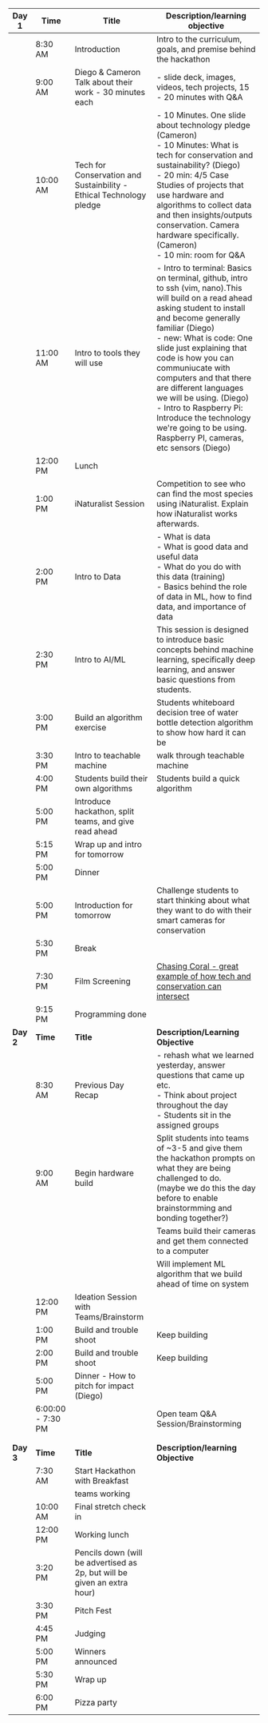 | **Day 1** | **Time**              | **Title**                                                                    | **Description/learning objective**                                                                                                                                                                                                                                                                                                                                                                                                                                                    |
| ----- | ----------------- | ------------------------------------------------------------------------ | --------------------------------------------------------------------------------------------------------------------------------------------------------------------------------------------------------------------------------------------------------------------------------------------------------------------------------------------------------------------------------------------------------------------------------------------------------------------------------- |
|       | 8:30 AM           | Introduction                                                             | Intro to the curriculum, goals, and premise behind the hackathon                                                                                                                                                                                                                                                                                                                                                                                                                  |
|       | 9:00 AM           | Diego & Cameron Talk about their work - 30 minutes each                  | \- slide deck, images, videos, tech projects, 15 - 20 minutes with Q&A                                                                                                                                                                                                                                                                                                                                                                                                            |
|       | 10:00 AM          | Tech for Conservation and Sustainbility - Ethical Technology pledge      | \- 10 Minutes. One slide about technology pledge (Cameron)<br>\- 10 Minutes: What is tech for conservation and sustainability? (Diego)<br>\- 20 min: 4/5 Case Studies of projects that use hardware and algorithms to collect data and then insights/outputs conservation. Camera hardware specifically. (Cameron)<br>\- 10 min: room for Q&A<br>                                                                                                                                 |
|       | 11:00 AM          | Intro to tools they will use                                             | \- Intro to terminal: Basics on terminal, github, intro to ssh (vim, nano).This will build on a read ahead asking student to install and become generally familiar (Diego)<br>\- new: What is code: One slide just explaining that code is how you can communiucate with computers and that there are different languages we will be using. (Diego)<br>\- Intro to Raspberry Pi: Introduce the technology we're going to be using. Raspberry PI, cameras, etc sensors (Diego)<br> |
|       | 12:00 PM          | Lunch                                                                    |                                                                                                                                                                                                                                                                                                                                                                                                                                                                                   |
|       | 1:00 PM           | iNaturalist Session                                                      | Competition to see who can find the most species using iNaturalist. Explain how iNaturalist works afterwards.                                                                                                                                                                                                                                                                                                                                                                     |
|       | 2:00 PM           | Intro to Data                                                            | \- What is data<br>\- What is good data and useful data<br>\- What do you do with this data (training)<br>\- Basics behind the role of data in ML, how to find data, and importance of data                                                                                                                                                                                                                                                                                       |
|       | 2:30 PM           | Intro to AI/ML                                                           | This session is designed to introduce basic concepts behind machine learning, specifically deep learning, and answer basic questions from students.                                                                                                                                                                                                                                                                                                                               |
|       | 3:00 PM           | Build an algorithm exercise                                              | Students whiteboard decision tree of water bottle detection algorithm to show how hard it can be                                                                                                                                                                                                                                                                                                                                                                                  |
|       | 3:30 PM           | Intro to teachable machine                                               | walk through teachable machine                                                                                                                                                                                                                                                                                                                                                                                                                                                    |
|       | 4:00 PM           | Students build their own algorithms                                      | Students build a quick algorithm                                                                                                                                                                                                                                                                                                                                                                                                                                                  |
|       | 5:00 PM           | Introduce hackathon, split teams, and give read ahead                    |                                                                                                                                                                                                                                                                                                                                                                                                                                                                                   |
|       | 5:15 PM           | Wrap up and intro for tomorrow                                           |                                                                                                                                                                                                                                                                                                                                                                                                                                                                                   |
|       | 5:00 PM           | Dinner                                                                   |                                                                                                                                                                                                                                                                                                                                                                                                                                                                                   |
|       | 5:00 PM           | Introduction for tomorrow                                                | Challenge students to start thinking about what they want to do with their smart cameras for conservation                                                                                                                                                                                                                                                                                                                                                                         |
|       | 5:30 PM           | Break                                                                    |                                                                                                                                                                                                                                                                                                                                                                                                                                                                                   |
|       | 7:30 PM           | Film Screening                                                           | [Chasing Coral - great example of how tech and conservation can intersect](https://www.youtube.com/watch?v=b6fHA9R2cKI&ab_channel=Netflix#)                                                                                                                                                                                                                                                                                                                                       |
|       | 9:15 PM           | Programming done                                                         |                                                                                                                                                                                                                                                                                                                                                                                                                                                                                   |
| **Day 2** | **Time**              | **Title**                                                                    | **Description/Learning Objective**                                                                                                                                                                                                                                                                                                                                                                                                                                                    |
|       | 8:30 AM           | Previous Day Recap                                                       | \- rehash what we learned yesterday, answer questions that came up etc.<br>\- Think about project throughout the day<br>\- Students sit in the assigned groups<br>                                                                                                                                                                                                                                                                                                                |
|       | 9:00 AM           | Begin hardware build                                                     | Split students into teams of ~3-5 and give them the hackathon prompts on what they are being challenged to do.<br>(maybe we do this the day before to enable brainstormming and bonding together?)                                                                                                                                                                                                                                                                                |
|       |                   |                                                                          | Teams build their cameras and get them connected to a computer                                                                                                                                                                                                                                                                                                                                                                                                                    |
|       |                   |                                                                          | Will implement ML algorithm that we build ahead of time on system                                                                                                                                                                                                                                                                                                                                                                                                                 |
|       | 12:00 PM          | Ideation Session with Teams/Brainstorm                                   |                                                                                                                                                                                                                                                                                                                                                                                                                                                                                   |
|       | 1:00 PM           | Build and trouble shoot                                                  | Keep building                                                                                                                                                                                                                                                                                                                                                                                                                                                                     |
|       | 2:00 PM           | Build and trouble shoot                                                  | Keep building                                                                                                                                                                                                                                                                                                                                                                                                                                                                     |
|       | 5:00 PM           | Dinner - How to pitch for impact (Diego)                                 |                                                                                                                                                                                                                                                                                                                                                                                                                                                                                   |
|       | 6:00:00 - 7:30 PM |                                                                          | Open team Q&A Session/Brainstorming                                                                                                                                                                                                                                                                                                                                                                                                                                               |
|       |                   |                                                                          |                                                                                                                                                                                                                                                                                                                                                                                                                                                                                   |
|       |                   |                                                                          |                                                                                                                                                                                                                                                                                                                                                                                                                                                                                   |
| **Day 3** | **Time**              | **Title**                                                                    | **Description/learning Objective**                                                                                                                                                                                                                                                                                                                                                                                                                                                    |
|       | 7:30 AM           | Start Hackathon with Breakfast                                           |                                                                                                                                                                                                                                                                                                                                                                                                                                                                                   |
|       |                   | teams working                                                            |                                                                                                                                                                                                                                                                                                                                                                                                                                                                                   |
|       | 10:00 AM          | Final stretch check in                                                   |                                                                                                                                                                                                                                                                                                                                                                                                                                                                                   |
|       | 12:00 PM          | Working lunch                                                            |                                                                                                                                                                                                                                                                                                                                                                                                                                                                                   |
|       | 3:20 PM           | Pencils down (will be advertised as 2p, but will be given an extra hour) |                                                                                                                                                                                                                                                                                                                                                                                                                                                                                   |
|       | 3:30 PM           | Pitch Fest                                                               |                                                                                                                                                                                                                                                                                                                                                                                                                                                                                   |
|       | 4:45 PM           | Judging                                                                  |                                                                                                                                                                                                                                                                                                                                                                                                                                                                                   |
|       | 5:00 PM           | Winners announced                                                        |                                                                                                                                                                                                                                                                                                                                                                                                                                                                                   |
|       | 5:30 PM           | Wrap up                                                                  |                                                                                                                                                                                                                                                                                                                                                                                                                                                                                   |
|       | 6:00 PM           | Pizza party                                                              |
